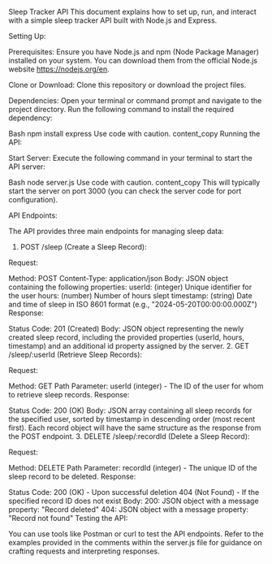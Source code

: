 Sleep Tracker API
This document explains how to set up, run, and interact with a simple sleep tracker API built with Node.js and Express.

Setting Up:

Prerequisites: Ensure you have Node.js and npm (Node Package Manager) installed on your system. You can download them from the official Node.js website https://nodejs.org/en.

Clone or Download: Clone this repository or download the project files.

Dependencies: Open your terminal or command prompt and navigate to the project directory. Run the following command to install the required dependency:

Bash
npm install express
Use code with caution.
content_copy
Running the API:

Start Server: Execute the following command in your terminal to start the API server:

Bash
node server.js
Use code with caution.
content_copy
This will typically start the server on port 3000 (you can check the server code for port configuration).

API Endpoints:

The API provides three main endpoints for managing sleep data:

1. POST /sleep (Create a Sleep Record):

Request:

Method: POST
Content-Type: application/json
Body: JSON object containing the following properties:
userId: (integer) Unique identifier for the user
hours: (number) Number of hours slept
timestamp: (string) Date and time of sleep in ISO 8601 format (e.g., "2024-05-20T00:00:00.000Z")
Response:

Status Code: 201 (Created)
Body: JSON object representing the newly created sleep record, including the provided properties (userId, hours, timestamp) and an additional id property assigned by the server.
2. GET /sleep/:userId (Retrieve Sleep Records):

Request:

Method: GET
Path Parameter: userId (integer) - The ID of the user for whom to retrieve sleep records.
Response:

Status Code: 200 (OK)
Body: JSON array containing all sleep records for the specified user, sorted by timestamp in descending order (most recent first). Each record object will have the same structure as the response from the POST endpoint.
3. DELETE /sleep/:recordId (Delete a Sleep Record):

Request:

Method: DELETE
Path Parameter: recordId (integer) - The unique ID of the sleep record to be deleted.
Response:

Status Code:
200 (OK) - Upon successful deletion
404 (Not Found) - If the specified record ID does not exist
Body:
200: JSON object with a message property: "Record deleted"
404: JSON object with a message property: "Record not found"
Testing the API:

You can use tools like Postman or curl to test the API endpoints. Refer to the examples provided in the comments within the server.js file for guidance on crafting requests and interpreting responses.